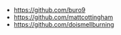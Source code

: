 - https://github.com/buro9
- https://github.com/mattcottingham
- https://github.com/doismellburning
